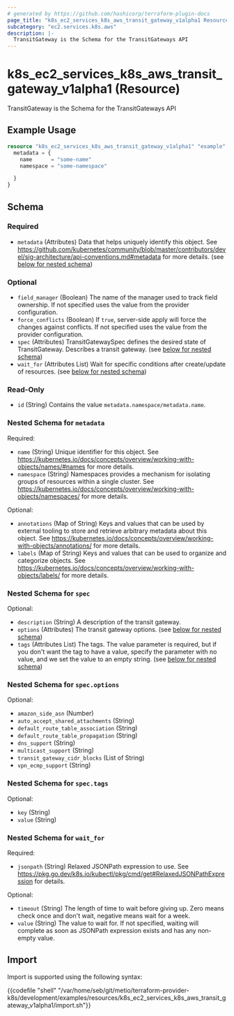 ```yaml
---
# generated by https://github.com/hashicorp/terraform-plugin-docs
page_title: "k8s_ec2_services_k8s_aws_transit_gateway_v1alpha1 Resource - terraform-provider-k8s"
subcategory: "ec2.services.k8s.aws"
description: |-
  TransitGateway is the Schema for the TransitGateways API
---
```


# k8s_ec2_services_k8s_aws_transit_gateway_v1alpha1 (Resource)

TransitGateway is the Schema for the TransitGateways API

## Example Usage

```terraform
resource "k8s_ec2_services_k8s_aws_transit_gateway_v1alpha1" "example" {
  metadata = {
    name      = "some-name"
    namespace = "some-namespace"

  }
}
```

<!-- schema generated by tfplugindocs -->
## Schema

### Required

- `metadata` (Attributes) Data that helps uniquely identify this object. See https://github.com/kubernetes/community/blob/master/contributors/devel/sig-architecture/api-conventions.md#metadata for more details. (see [below for nested schema](#nestedatt--metadata))

### Optional

- `field_manager` (Boolean) The name of the manager used to track field ownership. If not specified uses the value from the provider configuration.
- `force_conflicts` (Boolean) If `true`, server-side apply will force the changes against conflicts. If not specified uses the value from the provider configuration.
- `spec` (Attributes) TransitGatewaySpec defines the desired state of TransitGateway.  Describes a transit gateway. (see [below for nested schema](#nestedatt--spec))
- `wait_for` (Attributes List) Wait for specific conditions after create/update of resources. (see [below for nested schema](#nestedatt--wait_for))

### Read-Only

- `id` (String) Contains the value `metadata.namespace/metadata.name`.

<a id="nestedatt--metadata"></a>
### Nested Schema for `metadata`

Required:

- `name` (String) Unique identifier for this object. See https://kubernetes.io/docs/concepts/overview/working-with-objects/names/#names for more details.
- `namespace` (String) Namespaces provides a mechanism for isolating groups of resources within a single cluster. See https://kubernetes.io/docs/concepts/overview/working-with-objects/namespaces/ for more details.

Optional:

- `annotations` (Map of String) Keys and values that can be used by external tooling to store and retrieve arbitrary metadata about this object. See https://kubernetes.io/docs/concepts/overview/working-with-objects/annotations/ for more details.
- `labels` (Map of String) Keys and values that can be used to organize and categorize objects. See https://kubernetes.io/docs/concepts/overview/working-with-objects/labels/ for more details.


<a id="nestedatt--spec"></a>
### Nested Schema for `spec`

Optional:

- `description` (String) A description of the transit gateway.
- `options` (Attributes) The transit gateway options. (see [below for nested schema](#nestedatt--spec--options))
- `tags` (Attributes List) The tags. The value parameter is required, but if you don't want the tag to have a value, specify the parameter with no value, and we set the value to an empty string. (see [below for nested schema](#nestedatt--spec--tags))

<a id="nestedatt--spec--options"></a>
### Nested Schema for `spec.options`

Optional:

- `amazon_side_asn` (Number)
- `auto_accept_shared_attachments` (String)
- `default_route_table_association` (String)
- `default_route_table_propagation` (String)
- `dns_support` (String)
- `multicast_support` (String)
- `transit_gateway_cidr_blocks` (List of String)
- `vpn_ecmp_support` (String)


<a id="nestedatt--spec--tags"></a>
### Nested Schema for `spec.tags`

Optional:

- `key` (String)
- `value` (String)



<a id="nestedatt--wait_for"></a>
### Nested Schema for `wait_for`

Required:

- `jsonpath` (String) Relaxed JSONPath expression to use. See https://pkg.go.dev/k8s.io/kubectl/pkg/cmd/get#RelaxedJSONPathExpression for details.

Optional:

- `timeout` (String) The length of time to wait before giving up. Zero means check once and don't wait, negative means wait for a week.
- `value` (String) The value to wait for. If not specified, waiting will complete as soon as JSONPath expression exists and has any non-empty value.

## Import

Import is supported using the following syntax:

{{codefile "shell" "/var/home/seb/git/metio/terraform-provider-k8s/development/examples/resources/k8s_ec2_services_k8s_aws_transit_gateway_v1alpha1/import.sh"}}

